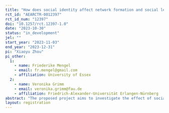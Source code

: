 ```yaml
---
title: "How does social identity affect network formation and social learning"
rct_id: "AEARCTR-0012397"
rct_id_num: "12397"
doi: "10.1257/rct.12397-1.0"
date: "2023-10-30"
status: "in_development"
jel: ""
start_year: "2023-11-03"
end_year: "2023-12-31"
pi: "Xiaoyu Zhou"
pi_other:
  1:
    - name: Friederike Mengel
    - email: fr.mengel@gmail.com
    - affiliation: University of Essex
  2:
    - name: Veronika Grimm
    - email: veronika.grimm@fau.de
    - affiliation: Friedrich-Alexander-Universität Erlangen-Nürnberg
abstract: "The proposed project aims to investigate the effect of social identity on the dynamics of social learning in networks. Social learning, i.e. learning by observing or communicating with others, plays a key role in individuals, firms, and governments’ decision-making processes. A lot of casual evidence suggests that both the learners and the sources social identity play a crucial role in how information from others is processed. Despite this fact there is little research on this question. In this project we study whether and how the social identity of an information source affects the perception of credibility of information, the willingness to update based on this information and ultimately how those factors affect learning dynamics in networks."
layout: registration
---
```


